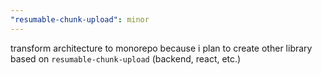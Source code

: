 ```yaml
---
"resumable-chunk-upload": minor
---
```


transform architecture to monorepo because i plan to create other library based on `resumable-chunk-upload` (backend, react, etc.)
